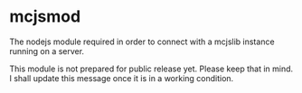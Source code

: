 # mcjsmod
The nodejs module required in order to connect with a mcjslib instance running on a server.


This module is not prepared for public release yet. Please keep that in mind. I shall update this message once it is in a working condition.

